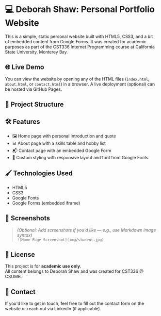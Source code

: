 # 💻 Deborah Shaw: Personal Portfolio Website

This is a simple, static personal website built with HTML5, CSS3, and a bit of embedded content from Google Forms. It was created for academic purposes as part of the CST336 Internet Programming course at California State University, Monterey Bay.

## 🌐 Live Demo

You can view the website by opening any of the HTML files (`index.html`, `about.html`, or `contact.html`) in a browser. A live deployment (optional) can be hosted via GitHub Pages.

## 📁 Project Structure


## 🛠️ Features

- 🖼️ Home page with personal introduction and quote
- 📊 About page with a skills table and hobby list
- 📬 Contact page with an embedded Google Form
- 🎨 Custom styling with responsive layout and font from Google Fonts

## 🖌️ Technologies Used

- HTML5
- CSS3
- Google Fonts
- Google Forms (embedded iframe)

## 📸 Screenshots

> *(Optional: Add screenshots if you'd like — e.g., use Markdown image syntax)*  
> `![Home Page Screenshot](img/student.jpg)`

## 📜 License

This project is for **academic use only**.  
All content belongs to Deborah Shaw and was created for CST336 @ CSUMB.

## 📩 Contact

If you'd like to get in touch, feel free to fill out the contact form on the website or reach out via LinkedIn (if applicable).
